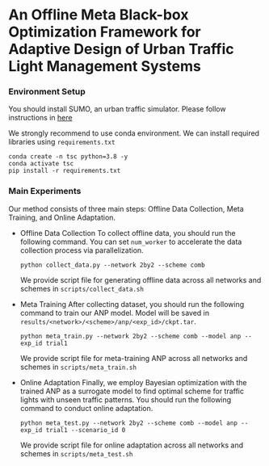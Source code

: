 # An Offline Meta Black-box Optimization Framework for Adaptive Design of Urban Traffic Light Management Systems

### Environment Setup

You should install SUMO, an urban traffic simulator. Please follow instructions in [here](https://sumo.dlr.de/docs/Downloads.php)

We strongly recommend to use conda environment. We can install required libraries using `requirements.txt`
```
conda create -n tsc python=3.8 -y
conda activate tsc
pip install -r requirements.txt
```

### Main Experiments

Our method consists of three main steps: Offline Data Collection, Meta Training, and Online Adaptation.

- Offline Data Collection
    To collect offline data, you should run the following command. You can set `num_worker` to accelerate the data collection process via parallelization.

    ```
    python collect_data.py --network 2by2 --scheme comb
    ```
    We provide script file for generating offline data across all networks and schemes in `scripts/collect_data.sh`


- Meta Training
    After collecting dataset, you should run the following command to train our ANP model. Model will be saved in `results/<network>/<scheme>/anp/<exp_id>/ckpt.tar`.

    ```
    python meta_train.py --network 2by2 --scheme comb --model anp --exp_id trial1
    ```
    We provide script file for meta-training ANP across all networks and schemes in `scripts/meta_train.sh`

- Online Adaptation
    Finally, we employ Bayesian optimization with the trained ANP as a surrogate model to find optimal scheme for traffic lights with unseen traffic patterns. 
    You should run the following command to conduct online adaptation.

    ```
    python meta_test.py --network 2by2 --scheme comb --model anp --exp_id trial1 --scenario_id 0
    ```
    We provide script file for online adaptation across all networks and schemes in `scripts/meta_test.sh`
